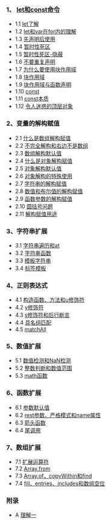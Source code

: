 ### 1、 [let和const命令](#)
* 1.1 [let了解](let-c/let.es6)
* 1.2 [let和var在for内的理解](let-c/var-for.es6)
* 1.3 [先声明后使用](let-c/var-let-p.es6)
* 1.4 [暂时性死区](let-c/tdz.es6)
* 1.5 [暂时性死区-隐蔽](let-c/tdz2.es6)
* 1.6 [不要重复声明](let-c/notrepeat.es6)
* 1.7 [为什么要使用块作用域](let-c/why-block.es6)
* 1.8 [块作用域](let-c/block.es6)
* 1.9 [块作用域与函数声明](let-c/block-func.es6)
* 1.10 [const](let-c/const.es6)
* 1.11 [const本质](let-c/const-nature.es6)
* 1.12 [令人迷惑的顶层对象](let-c/win-var.es6)

### 2、变量的解构赋值
* 2.1 [什么是数组解构赋值](dst/array-start-dst.es6)
* 2.2 [不完全解构和右边不是数组](dst/array-part-dst.es6)
* 2.3 [数组解构默认值](dst/array-default-dst.es6)
* 2.4 [什么是对象解构赋值](dst/object-dst.es6)
* 2.5 [对象解构默认值](dst/object-default-dst.es6)
* 2.6 [对象解构的特殊使用](dst/object-error-dst.es6)
* 2.7 [字符串的解构赋值](dst/string-dst.es6)
* 2.8 [数值和布尔值的解构赋值](dst/number-bool-dst.es6)
* 2.9 [函数参数的解构赋值](dst/func-param-dst.es6)
* 2.10 [圆括号问题](dst/pl-dst.es6)
* 2.11 [解构赋值用途](dst/use-dst.es6)

### 3、字符串扩展
* 3.1 [字符串遍历和at](string/for.es6)
* 3.2 [字符串函数](string/string-func.es6)
* 3.3 [模板字符串](string/tpl-str.es6)
* 3.4 [标签模板](string/tag-tpl.es6)

### 4、正则表达式
* 4.1 [构造函数、方法和u修饰符](regexp/start_reg.es6)
* 4.2 [y修饰符](regexp/y_reg.es6)
* 4.3 [s修饰符和后行断言](regexp/fsa_reg.es6)
* 4.4 [具名组匹配](regexp/name_reg.es6)
* 4.5 [matchAll](regexp/matchAll_reg.es6)

### 5、数值扩展
* 5.1 [数值检测和NaN检测](number/start_num.es6)
* 5.2 [整数判断和数值范围](number/int_num.es6)
* 5.3 [math函数](number/math_num.es6)

### 6、函数扩展
* 6.1 [参数默认值](func/start_func.es6)
* 6.2 [rest参数、严格模式和name属性](func/mdl_func.es6)
* 6.3 [箭头函数](func/arrow_func.es6)
* 6.4 [尾调用](func/tail_call_func.es6)

### 7、数组扩展
* 7.1 [扩展运算符](array/start_array.es6)
* 7.2 [Array.from](array/from_array.es6)
* 7.3 [Array.of、copyWithin和find](array/zh_array.es6)
* 7.4 [fill、entries、includes和数组空位](array/last_array.es6)

### 附录
* A [理解一](understand.md)
